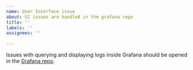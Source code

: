 ```yaml
---
name: User Interface issue
about: UI issues are handled in the grafana repo
title: ''
labels: ''
assignees: ''

---
```


Issues with querying and displaying logs inside Grafana should be opened in the [Grafana repo](https://github.com/grafana/grafana/issues/new).
